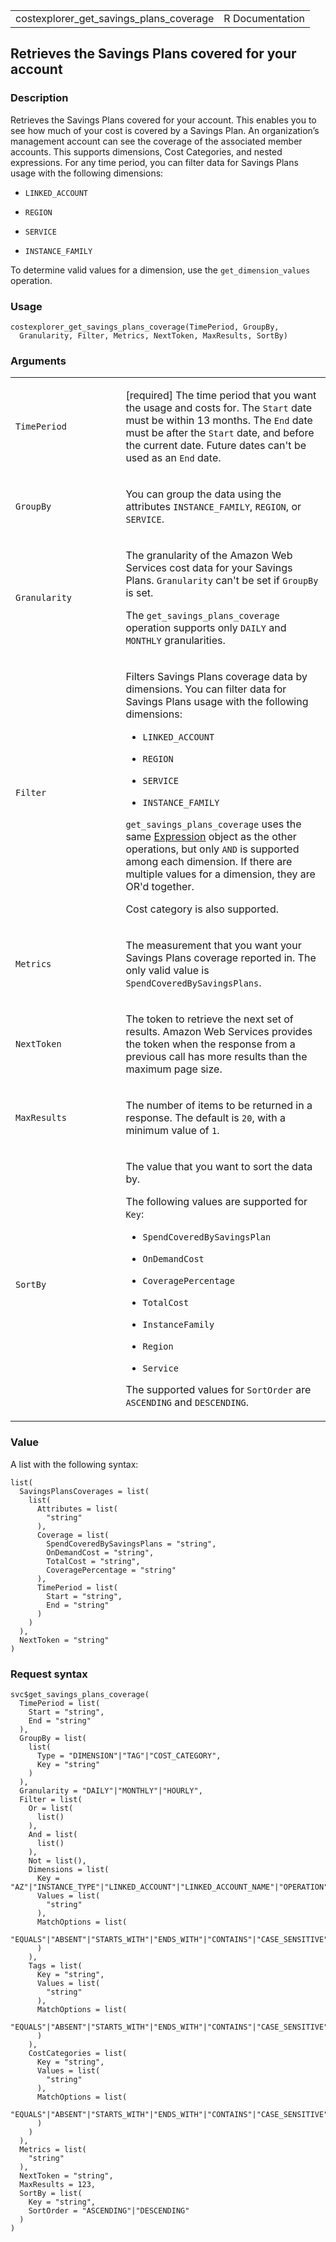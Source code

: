 <table style="width: 100%;">
<tbody>
<tr class="odd">
<td>costexplorer_get_savings_plans_coverage</td>
<td style="text-align: right;">R Documentation</td>
</tr>
</tbody>
</table>

## Retrieves the Savings Plans covered for your account

### Description

Retrieves the Savings Plans covered for your account. This enables you
to see how much of your cost is covered by a Savings Plan. An
organization’s management account can see the coverage of the associated
member accounts. This supports dimensions, Cost Categories, and nested
expressions. For any time period, you can filter data for Savings Plans
usage with the following dimensions:

-   `LINKED_ACCOUNT`

-   `REGION`

-   `SERVICE`

-   `INSTANCE_FAMILY`

To determine valid values for a dimension, use the
`get_dimension_values` operation.

### Usage

    costexplorer_get_savings_plans_coverage(TimePeriod, GroupBy,
      Granularity, Filter, Metrics, NextToken, MaxResults, SortBy)

### Arguments

<table>
<colgroup>
<col style="width: 35%" />
<col style="width: 65%" />
</colgroup>
<tbody>
<tr class="odd">
<td><code
id="costexplorer_get_savings_plans_coverage_:_TimePeriod">TimePeriod</code></td>
<td><p>[required] The time period that you want the usage and costs for.
The <code>Start</code> date must be within 13 months. The
<code>End</code> date must be after the <code>Start</code> date, and
before the current date. Future dates can't be used as an
<code>End</code> date.</p></td>
</tr>
<tr class="even">
<td><code
id="costexplorer_get_savings_plans_coverage_:_GroupBy">GroupBy</code></td>
<td><p>You can group the data using the attributes
<code>INSTANCE_FAMILY</code>, <code>REGION</code>, or
<code>SERVICE</code>.</p></td>
</tr>
<tr class="odd">
<td><code
id="costexplorer_get_savings_plans_coverage_:_Granularity">Granularity</code></td>
<td><p>The granularity of the Amazon Web Services cost data for your
Savings Plans. <code>Granularity</code> can't be set if
<code>GroupBy</code> is set.</p>
<p>The <code>get_savings_plans_coverage</code> operation supports only
<code>DAILY</code> and <code>MONTHLY</code> granularities.</p></td>
</tr>
<tr class="even">
<td><code
id="costexplorer_get_savings_plans_coverage_:_Filter">Filter</code></td>
<td><p>Filters Savings Plans coverage data by dimensions. You can filter
data for Savings Plans usage with the following dimensions:</p>
<ul>
<li><p><code>LINKED_ACCOUNT</code></p></li>
<li><p><code>REGION</code></p></li>
<li><p><code>SERVICE</code></p></li>
<li><p><code>INSTANCE_FAMILY</code></p></li>
</ul>
<p><code>get_savings_plans_coverage</code> uses the same <a
href="https://docs.aws.amazon.com/aws-cost-management/latest/APIReference/API_Expression.html">Expression</a>
object as the other operations, but only <code>AND</code> is supported
among each dimension. If there are multiple values for a dimension, they
are OR'd together.</p>
<p>Cost category is also supported.</p></td>
</tr>
<tr class="odd">
<td><code
id="costexplorer_get_savings_plans_coverage_:_Metrics">Metrics</code></td>
<td><p>The measurement that you want your Savings Plans coverage
reported in. The only valid value is
<code>SpendCoveredBySavingsPlans</code>.</p></td>
</tr>
<tr class="even">
<td><code
id="costexplorer_get_savings_plans_coverage_:_NextToken">NextToken</code></td>
<td><p>The token to retrieve the next set of results. Amazon Web
Services provides the token when the response from a previous call has
more results than the maximum page size.</p></td>
</tr>
<tr class="odd">
<td><code
id="costexplorer_get_savings_plans_coverage_:_MaxResults">MaxResults</code></td>
<td><p>The number of items to be returned in a response. The default is
<code>20</code>, with a minimum value of <code>1</code>.</p></td>
</tr>
<tr class="even">
<td><code
id="costexplorer_get_savings_plans_coverage_:_SortBy">SortBy</code></td>
<td><p>The value that you want to sort the data by.</p>
<p>The following values are supported for <code>Key</code>:</p>
<ul>
<li><p><code>SpendCoveredBySavingsPlan</code></p></li>
<li><p><code>OnDemandCost</code></p></li>
<li><p><code>CoveragePercentage</code></p></li>
<li><p><code>TotalCost</code></p></li>
<li><p><code>InstanceFamily</code></p></li>
<li><p><code>Region</code></p></li>
<li><p><code>Service</code></p></li>
</ul>
<p>The supported values for <code>SortOrder</code> are
<code>ASCENDING</code> and <code>DESCENDING</code>.</p></td>
</tr>
</tbody>
</table>

### Value

A list with the following syntax:

    list(
      SavingsPlansCoverages = list(
        list(
          Attributes = list(
            "string"
          ),
          Coverage = list(
            SpendCoveredBySavingsPlans = "string",
            OnDemandCost = "string",
            TotalCost = "string",
            CoveragePercentage = "string"
          ),
          TimePeriod = list(
            Start = "string",
            End = "string"
          )
        )
      ),
      NextToken = "string"
    )

### Request syntax

    svc$get_savings_plans_coverage(
      TimePeriod = list(
        Start = "string",
        End = "string"
      ),
      GroupBy = list(
        list(
          Type = "DIMENSION"|"TAG"|"COST_CATEGORY",
          Key = "string"
        )
      ),
      Granularity = "DAILY"|"MONTHLY"|"HOURLY",
      Filter = list(
        Or = list(
          list()
        ),
        And = list(
          list()
        ),
        Not = list(),
        Dimensions = list(
          Key = "AZ"|"INSTANCE_TYPE"|"LINKED_ACCOUNT"|"LINKED_ACCOUNT_NAME"|"OPERATION"|"PURCHASE_TYPE"|"REGION"|"SERVICE"|"SERVICE_CODE"|"USAGE_TYPE"|"USAGE_TYPE_GROUP"|"RECORD_TYPE"|"OPERATING_SYSTEM"|"TENANCY"|"SCOPE"|"PLATFORM"|"SUBSCRIPTION_ID"|"LEGAL_ENTITY_NAME"|"DEPLOYMENT_OPTION"|"DATABASE_ENGINE"|"CACHE_ENGINE"|"INSTANCE_TYPE_FAMILY"|"BILLING_ENTITY"|"RESERVATION_ID"|"RESOURCE_ID"|"RIGHTSIZING_TYPE"|"SAVINGS_PLANS_TYPE"|"SAVINGS_PLAN_ARN"|"PAYMENT_OPTION"|"AGREEMENT_END_DATE_TIME_AFTER"|"AGREEMENT_END_DATE_TIME_BEFORE"|"INVOICING_ENTITY"|"ANOMALY_TOTAL_IMPACT_ABSOLUTE"|"ANOMALY_TOTAL_IMPACT_PERCENTAGE",
          Values = list(
            "string"
          ),
          MatchOptions = list(
            "EQUALS"|"ABSENT"|"STARTS_WITH"|"ENDS_WITH"|"CONTAINS"|"CASE_SENSITIVE"|"CASE_INSENSITIVE"|"GREATER_THAN_OR_EQUAL"
          )
        ),
        Tags = list(
          Key = "string",
          Values = list(
            "string"
          ),
          MatchOptions = list(
            "EQUALS"|"ABSENT"|"STARTS_WITH"|"ENDS_WITH"|"CONTAINS"|"CASE_SENSITIVE"|"CASE_INSENSITIVE"|"GREATER_THAN_OR_EQUAL"
          )
        ),
        CostCategories = list(
          Key = "string",
          Values = list(
            "string"
          ),
          MatchOptions = list(
            "EQUALS"|"ABSENT"|"STARTS_WITH"|"ENDS_WITH"|"CONTAINS"|"CASE_SENSITIVE"|"CASE_INSENSITIVE"|"GREATER_THAN_OR_EQUAL"
          )
        )
      ),
      Metrics = list(
        "string"
      ),
      NextToken = "string",
      MaxResults = 123,
      SortBy = list(
        Key = "string",
        SortOrder = "ASCENDING"|"DESCENDING"
      )
    )

